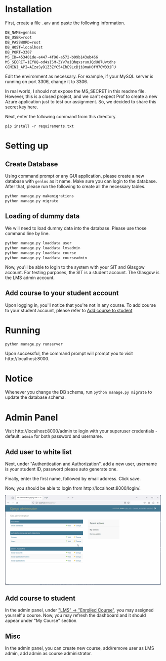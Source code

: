 # Installation
First, create a file `.env` and paste the following information.
```
DB_NAME=genlms
DB_USER=root
DB_PASSWORD=root
DB_HOST=localhost
DB_PORT=3307
MS_ID=453401de-e447-4f96-a572-b99b143eb466
MS_SECRET=1Ef8Q~od4sISM~ZYv7aiQhqxsrunJQdU87Uvtdhs
GEMINI_API=AIzaSyD1Z3ZYC54EhE9LcBji8maH0fM7CW33iFU
```

Edit the environment as necessary. For example, if your MySQL server is running on port 3306, change it to 3306.

In real world, I should not expose the MS_SECRET in this readme file. However, this is a closed project, and we can't expect Prof to create a new Azure application just to test our assignment. So, we decided to share this secret key here.

Next, enter the following command from this directory.
```
pip install -r requirements.txt
```
# Setting up
## Create Database
Using command prompt or any GUI application, please create a new database with `genlms` as it name. Make sure you can login to the database.
After that, please run the following to create all the necessary tables.

```
python manage.py makemigrations
python manage.py migrate
```

## Loading of dummy data
We will need to load dummy data into the database. Please use those command line by line.
```
python manage.py loaddata user
python manage.py loaddata lmsadmin
python manage.py loaddata course
python manage.py loaddata courseadmin
```

Now, you'll be able to login to the system with your SIT and Glasgow account. For testing purposes, the SIT is a student account. The Glasgow is the LMS admin account.
## Add course to your student account
Upon logging in, you'll notice that you're not in any course. To add course to your student account, please refer to [Add course to student](#add-course-to-student)
# Running
```
python manage.py runserver
```
Upon successful, the command prompt will prompt you to visit http://localhost:8000.
# Notice
Whenever you change the DB schema, run `python manage.py migrate` to update the database schema.

# Admin Panel
Visit http://localhost:8000/admin to login with your superuser credentials - default: `admin` for both password and username.

## Add user to white list
Next, under "Authentication and Authorization", add a new user, username is your student ID, password please auto generate one.

Finally, enter the first name, followed by email address. Click save.

Now, you should be able to login from http://localhost:8000/login/.

![Screenshot of the creating user steps](/static/steps.gif)

## Add course to student
In the admin panel, under ["LMS" -> "Enrolled Course"](http://localhost:8000/admin/lms/enrolledcourse/), you may assigned yourself a course.
Now, you may refresh the dashboard and it should appear under "My Course" section.

## Misc
In the admin panel, you can create new course, add/remove user as LMS admin, add admin as course administrator.
